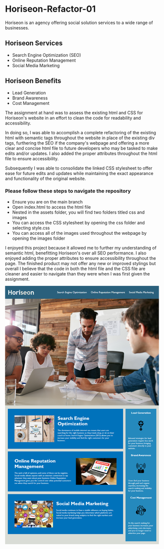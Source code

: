 # Horiseon-Refactor-01

Horiseon is an agency offering social solution services to a wide range of businesses.

## Horiseon Services
- Search Engine Optimization (SEO)
- Online Reputation Management
- Social Media Marketing

## Horiseon Benefits
- Lead Generation
- Brand Awareness
- Cost Management

The assignment at hand was to assess the existing html and CSS for Horiseon's website in an effort to clean the code for readability and accessibility.

In doing so, I was able to accomplish a complete refactoring of the existing html with semantic tags throughout the website in place of the existing div tags, furthering the SEO if the company's webpage and offering a more clear and concise html file to future developers who may be tasked to make edits and/or updates. I also added the proper attributes throughout the html file to ensure accessibility.

Subsequently I was able to consolidate the linked CSS stylesheet to offer ease for future edits and updates while maintaining the exact appearance and functionality of the original website.

### Please follow these steps to navigate the repository
- Ensure you are on the main branch
- Open index.html to access the html file
- Nested in the assets folder, you will find two folders titled css and images
- You can access the CSS stylesheet by opening the css folder and selecting style.css
- You can access all of the images used throughout the webpage by opening the images folder

I enjoyed this project because it allowed me to further my understanding of semantic html, benefitting Horiseon's over all SEO performance. I also enjoyed adding the proper attributes to ensure accessibility throughout the page. The finished product may not offer any new or improved stylings but overall I believe that the code in both the html file and the CSS file are cleaner and easier to navigate than they were when I was first given the assignment.

![code refactor demo](./assets/01-html-css-git-homework-demo.png)